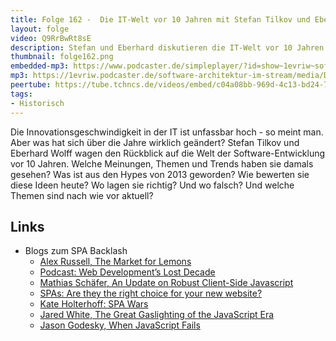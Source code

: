 ```yaml
---
title: Folge 162 -  Die IT-Welt vor 10 Jahren mit Stefan Tilkov und Eberhard Wolff - live von der RheinJUG
layout: folge
video: Q9RrBwRt8sE
description: Stefan und Eberhard diskutieren die IT-Welt vor 10 Jahren - und was sie für heute bedeutet.
thumbnail: folge162.png
embedded-mp3: https://www.podcaster.de/simpleplayer/?id=show~1evriw~software-architektur-im-stream~pod-83867ba016a0fa235bb3cadfcd&v=1682763853
mp3: https://1evriw.podcaster.de/software-architektur-im-stream/media/Die_IT-Welt_vor_10_Jahren_mit_Stefan_Tilkov_und_Eberhard_Wolff_-_live_von_der_RheinJUG.mp3
peertube: https://tube.tchncs.de/videos/embed/c04a08bb-969d-4c13-bd24-7aa756520ade
tags:
- Historisch
---
```


Die Innovationsgeschwindigkeit in der IT ist unfassbar hoch - so meint
man. Aber was hat sich über die Jahre wirklich geändert? Stefan Tilkov
und Eberhard Wolff wagen den Rückblick auf die Welt der
Software-Entwicklung vor 10 Jahren. Welche Meinungen, Themen und
Trends haben sie damals gesehen? Was ist aus den Hypes von 2013
geworden? Wie bewerten sie diese Ideen heute? Wo lagen sie richtig?
Und wo falsch? Und welche Themen sind nach wie vor aktuell?


## Links

* Blogs zum SPA Backlash
  * [Alex Russell, The Market for Lemons](https://seldo.com/posts/the_case_for_frameworks)
  * [Podcast: Web Development’s Lost Decade](https://changelog.com/jsparty/263)
  * [Mathias Schäfer, An Update on Robust Client-Side
    Javascript](https://molily.de/update-on-robust-javascript/)
  * [SPAs: Are they the right choice for your new website?](https://molily.de/update-on-robust-javascript/)
  * [Kate Holterhoff: SPA Wars](https://redmonk.com/kholterhoff/2023/02/23/spa-wars/)
  * [Jared White, The Great Gaslighting of the JavaScript Era](https://www.spicyweb.dev/the-great-gaslighting-of-the-js-age/)
  * [Jason Godesky, When JavaScript Fails](https://scribe.rip/@jason.godesky/when-javascript-fails-52eef47e90db)
